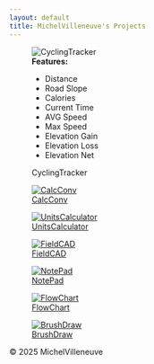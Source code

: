 ```yaml
---
layout: default
title: MichelVilleneuve's Projects
---
```

<link rel="stylesheet" href="/assets/css/style.css">

<div class="gallery-container">

<figure class="gallery-item">
  <div class="img-container">
    <img src="Images/CyclingTracker.png" alt="CyclingTracker">
    <div class="features-box">
      <strong>Features:</strong>
      <ul>
        <li>Distance</li>
        <li>Road Slope</li>
        <li>Calories</li>
        <li>Current Time</li>
        <li>AVG Speed</li>
        <li>Max Speed</li>
        <li>Elevation Gain</li>
        <li>Elevation Loss</li>
        <li>Elevation Net</li>
      </ul>
    </div>
  </div>
  <figcaption>CyclingTracker</figcaption>
</figure>


  <figure class="gallery-item">
    <a href="https://michelvilleneuve.github.io/">
      <img src="Images/CalcConv.jpg" alt="CalcConv">
      <figcaption>CalcConv</figcaption>
    </a>
  </figure>

  <figure class="gallery-item">
    <a href="https://michelvilleneuve.github.io/">
      <img src="Images/UnitsCalculator.jpg" alt="UnitsCalculator">
      <figcaption>UnitsCalculator</figcaption>
    </a>
  </figure>

  <figure class="gallery-item">
    <a href="https://michelvilleneuve.github.io/">
      <img src="Images/FieldCAD.jpg" alt="FieldCAD">
      <figcaption>FieldCAD</figcaption>
    </a>
  </figure>

  <figure class="gallery-item">
    <a href="https://michelvilleneuve.github.io/">
      <img src="Images/NotePad.jpg" alt="NotePad">
      <figcaption>NotePad</figcaption>
    </a>
  </figure>

  <figure class="gallery-item">
    <a href="https://michelvilleneuve.github.io/">
      <img src="Images/FlowChart.jpg" alt="FlowChart">
      <figcaption>FlowChart</figcaption>
    </a>
  </figure>

  <figure class="gallery-item">
    <a href="https://michelvilleneuve.github.io/">
      <img src="Images/BrushDraw.png" alt="BrushDraw">
      <figcaption>BrushDraw</figcaption>
    </a>
  </figure>

</div>

<footer>
  <p>&copy; 2025 MichelVilleneuve</p>
</footer>
